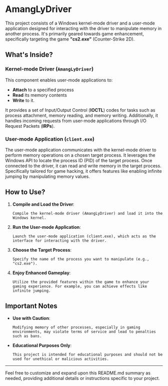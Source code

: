 # AmangLyDriver

This project consists of a Windows kernel-mode driver and a user-mode application designed for interacting with the driver to manipulate memory in another process. It's primarily geared towards game enhancement, specifically targeting the game **"cs2.exe"** (Counter-Strike 2D).

## What's Inside?

### Kernel-mode Driver (`AmangLyDriver`)

This component enables user-mode applications to:
- **Attach** to a specified process
- **Read** its memory contents
- **Write** to it.

It provides a set of Input/Output Control (**IOCTL**) codes for tasks such as process attachment, memory reading, and memory writing. Additionally, it handles incoming requests from user-mode applications through I/O Request Packets (**IRPs**).

### User-mode Application (`client.exe`)

The user-mode application communicates with the kernel-mode driver to perform memory operations on a chosen target process. It leverages the Windows API to locate the process ID (PID) of the target process. Once connected to the driver, it can read and write memory in the target process. Specifically tailored for game hacking, it offers features like enabling infinite jumping by manipulating memory values.

## How to Use?

1. **Compile and Load the Driver**:
   ```
   Compile the kernel-mode driver (AmangLyDriver) and load it into the Windows kernel.
   ```

2. **Run the User-mode Application**:
   ```
   Launch the user-mode application (client.exe), which acts as the interface for interacting with the driver.
   ```

3. **Choose the Target Process**:
   ```
   Specify the name of the process you want to manipulate (e.g., "cs2.exe").
   ```

4. **Enjoy Enhanced Gameplay**:
   ```
   Utilize the provided features within the game to enhance your gaming experience. For example, you can achieve effects like infinite jumping.
   ```

## Important Notes

- **Use with Caution**:
  ```
  Modifying memory of other processes, especially in gaming environments, may violate terms of service and lead to penalties such as bans.
  ```

- **Educational Purposes Only**:
  ```
  This project is intended for educational purposes and should not be used for unethical or malicious activities.
  ```

---

Feel free to customize and expand upon this README.md summary as needed, providing additional details or instructions specific to your project.
